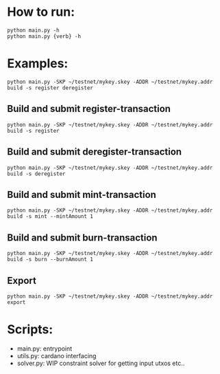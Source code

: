 
# How to run:

    python main.py -h
    python main.py {verb} -h

# Examples:
    python main.py -SKP ~/testnet/mykey.skey -ADDR ~/testnet/mykey.addr build -s register deregister
## Build and submit register-transaction
    python main.py -SKP ~/testnet/mykey.skey -ADDR ~/testnet/mykey.addr build -s register
## Build and submit deregister-transaction
    python main.py -SKP ~/testnet/mykey.skey -ADDR ~/testnet/mykey.addr build -s deregister
## Build and submit mint-transaction
    python main.py -SKP ~/testnet/mykey.skey -ADDR ~/testnet/mykey.addr build -s mint --mintAmount 1
## Build and submit burn-transaction
    python main.py -SKP ~/testnet/mykey.skey -ADDR ~/testnet/mykey.addr build -s burn --burnAmount 1
## Export
    python main.py -SKP ~/testnet/mykey.skey -ADDR ~/testnet/mykey.addr export

# Scripts:

* main.py: entrypoint
* utils.py: cardano interfacing
* solver.py: WIP constraint solver for getting input utxos etc..
